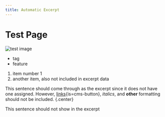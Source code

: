 ```yaml
---
title: Automatic Excerpt
---
```


# Test Page

![test image](test.jpg)
 
* tag
* feature

1. item number 1
2. another item, also not included in excerpt data

This sentence should come through as the excerpt
since it does not have one assigned.
However, [links](https://domain.tld){is=cms-button}, _italics_, and 
**other** formatting should not be included. {.center}

This sentence should not show in the excerpt